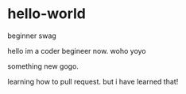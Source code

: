# hello-world
beginner swag

hello im a coder begineer now.
woho
yoyo

something new gogo.

learning how to pull request.
but i have learned that!
